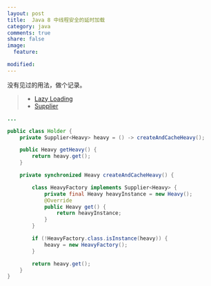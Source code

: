 ```yaml
---
layout: post
title:  Java 8 中线程安全的延时加载
category: java
comments: true
share: false
image:
  feature:

modified:
---
```


没有见过的用法，做个记录。

> - [Lazy Loading](http://java-design-patterns.com/patterns/lazy-loading/) <br />
> - [Supplier](https://docs.oracle.com/javase/8/docs/api/java/util/function/Supplier.html)

~~~ java
...

public class Holder {
    private Supplier<Heavy> heavy = () -> createAndCacheHeavy();

    public Heavy getHeavy() {
        return heavy.get();
    }

    private synchronized Heavy createAndCacheHeavy() {

        class HeavyFactory implements Supplier<Heavy> {
            private final Heavy heavyInstance = new Heavy();
            @Override
            public Heavy get() {
                return heavyInstance;
            }
        }

        if (!HeavyFactory.class.isInstance(heavy)) {
            heavy = new HeavyFactory();
        }

        return heavy.get();
    }
}
~~~
